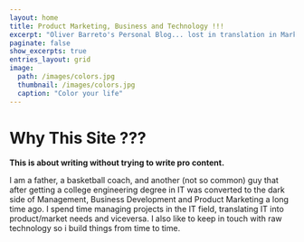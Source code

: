 ```yaml
---
layout: home
title: Product Marketing, Business and Technology !!!
excerpt: "Oliver Barreto's Personal Blog... lost in translation in Marketing, Business and Technologhy !!!"
paginate: false
show_excerpts: true
entries_layout: grid
image: 
  path: /images/colors.jpg
  thumbnail: /images/colors.jpg
  caption: "Color your life"
---
```



# Why This Site ???
**This is about writing without trying to write pro content.**

I am a father, a basketball coach, and another (not so common) guy that after getting a college engineering degree in IT was converted to the dark side of Management, Business Development and Product Marketing a long time ago. I spend time managing projects in the IT field, translating IT into product/market needs and viceversa. I also like to keep in touch with raw technology so i build things from time to time.
